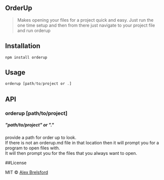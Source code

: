 ## OrderUp

> Makes opening your files for a project quick and easy. Just run the one time setup and then from there just navigate to your project file and run orderup

## Installation

```npm install orderup```

## Usage
```js
orderup [path/to/project or .]
```

## API

### orderup [path/to/project]

##### "path/to/project" or "."
provide a path for order up to look.<br>
If there is not an orderup.md file in that location then it will prompt you for a program to open files with.<br>
It will then prompt you for the files that you always want to open.

##License

MIT © [Alex Brelsford](abrelsfo.github.io)
